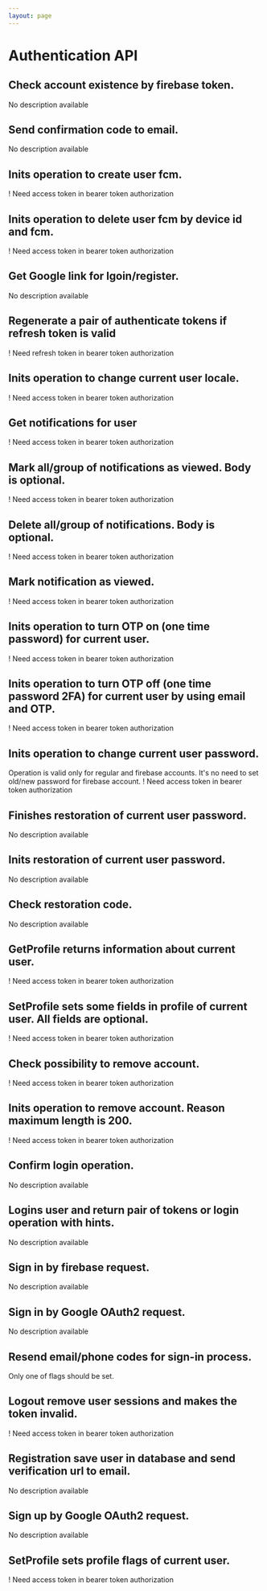 ```yaml
---
layout: page
---
```


# Authentication API

<InteractiveAuthenticationAPI />

## Check account existence by firebase token.
No description available

<InteractiveAuthenticationAPIEndpoint1 />

## Send confirmation code to email.
No description available

<InteractiveAuthenticationAPIEndpoint2 />

## Inits operation to create user fcm.
! Need access token in bearer token authorization

<InteractiveAuthenticationAPIEndpoint3 />

## Inits operation to delete user fcm by device id and fcm.
! Need access token in bearer token authorization

<InteractiveAuthenticationAPIEndpoint4 />

## Get Google link for lgoin/register.
No description available

<InteractiveAuthenticationAPIEndpoint5 />

## Regenerate a pair of authenticate tokens if refresh token is valid
! Need refresh token in bearer token authorization

<InteractiveAuthenticationAPIEndpoint6 />

## Inits operation to change current user locale.
! Need access token in bearer token authorization

<InteractiveAuthenticationAPIEndpoint7 />

## Get notifications for user
! Need access token in bearer token authorization

<InteractiveAuthenticationAPIEndpoint8 />

## Mark all/group of notifications as viewed. Body is optional.
! Need access token in bearer token authorization

<InteractiveAuthenticationAPIEndpoint9 />

## Delete all/group of notifications. Body is optional.
! Need access token in bearer token authorization

<InteractiveAuthenticationAPIEndpoint10 />

## Mark notification as viewed.
! Need access token in bearer token authorization

<InteractiveAuthenticationAPIEndpoint11 />

## Inits operation to turn OTP on (one time password) for current user.
! Need access token in bearer token authorization

<InteractiveAuthenticationAPIEndpoint12 />

## Inits operation to turn OTP off (one time password 2FA) for current user by using email and OTP.
! Need access token in bearer token authorization

<InteractiveAuthenticationAPIEndpoint13 />

## Inits operation to change current user password.
Operation is valid only for regular and firebase accounts.
It's no need to set old/new password for firebase account.
! Need access token in bearer token authorization

<InteractiveAuthenticationAPIEndpoint14 />

## Finishes restoration of current user password.
No description available

<InteractiveAuthenticationAPIEndpoint15 />

## Inits restoration of current user password.
No description available

<InteractiveAuthenticationAPIEndpoint16 />

## Check restoration code.
No description available

<InteractiveAuthenticationAPIEndpoint17 />

## GetProfile returns information about current user.
! Need access token in bearer token authorization

<InteractiveAuthenticationAPIEndpoint18 />

## SetProfile sets some fields in profile of current user. All fields are optional.
! Need access token in bearer token authorization

<InteractiveAuthenticationAPIEndpoint19 />

## Check possibility to remove account.
! Need access token in bearer token authorization

<InteractiveAuthenticationAPIEndpoint20 />

## Inits operation to remove account. Reason maximum length is 200.
! Need access token in bearer token authorization

<InteractiveAuthenticationAPIEndpoint21 />

## Confirm login operation.
No description available

<InteractiveAuthenticationAPIEndpoint22 />

## Logins user and return pair of tokens or login operation with hints.
No description available

<InteractiveAuthenticationAPIEndpoint23 />

## Sign in by firebase request.
No description available

<InteractiveAuthenticationAPIEndpoint24 />

## Sign in by Google OAuth2 request.
No description available

<InteractiveAuthenticationAPIEndpoint25 />

## Resend email/phone codes for sign-in process.
Only one of flags should be set.

<InteractiveAuthenticationAPIEndpoint26 />

## Logout remove user sessions and makes the token invalid.
! Need access token in bearer token authorization

<InteractiveAuthenticationAPIEndpoint27 />

## Registration save user in database and send verification url to email.
No description available

<InteractiveAuthenticationAPIEndpoint28 />

## Sign up by Google OAuth2 request.
No description available

<InteractiveAuthenticationAPIEndpoint29 />

## SetProfile sets profile flags of current user.
! Need access token in bearer token authorization

<InteractiveAuthenticationAPIEndpoint30 />

<script setup>
import InteractiveAuthenticationAPI from '../.vitepress/theme/components/InteractiveAuthenticationAPI.vue'
import InteractiveAuthenticationAPIEndpoint1 from '../.vitepress/theme/components/InteractiveAuthenticationAPIEndpoint1.vue'
import InteractiveAuthenticationAPIEndpoint2 from '../.vitepress/theme/components/InteractiveAuthenticationAPIEndpoint2.vue'
import InteractiveAuthenticationAPIEndpoint3 from '../.vitepress/theme/components/InteractiveAuthenticationAPIEndpoint3.vue'
import InteractiveAuthenticationAPIEndpoint4 from '../.vitepress/theme/components/InteractiveAuthenticationAPIEndpoint4.vue'
import InteractiveAuthenticationAPIEndpoint5 from '../.vitepress/theme/components/InteractiveAuthenticationAPIEndpoint5.vue'
import InteractiveAuthenticationAPIEndpoint6 from '../.vitepress/theme/components/InteractiveAuthenticationAPIEndpoint6.vue'
import InteractiveAuthenticationAPIEndpoint7 from '../.vitepress/theme/components/InteractiveAuthenticationAPIEndpoint7.vue'
import InteractiveAuthenticationAPIEndpoint8 from '../.vitepress/theme/components/InteractiveAuthenticationAPIEndpoint8.vue'
import InteractiveAuthenticationAPIEndpoint9 from '../.vitepress/theme/components/InteractiveAuthenticationAPIEndpoint9.vue'
import InteractiveAuthenticationAPIEndpoint10 from '../.vitepress/theme/components/InteractiveAuthenticationAPIEndpoint10.vue'
import InteractiveAuthenticationAPIEndpoint11 from '../.vitepress/theme/components/InteractiveAuthenticationAPIEndpoint11.vue'
import InteractiveAuthenticationAPIEndpoint12 from '../.vitepress/theme/components/InteractiveAuthenticationAPIEndpoint12.vue'
import InteractiveAuthenticationAPIEndpoint13 from '../.vitepress/theme/components/InteractiveAuthenticationAPIEndpoint13.vue'
import InteractiveAuthenticationAPIEndpoint14 from '../.vitepress/theme/components/InteractiveAuthenticationAPIEndpoint14.vue'
import InteractiveAuthenticationAPIEndpoint15 from '../.vitepress/theme/components/InteractiveAuthenticationAPIEndpoint15.vue'
import InteractiveAuthenticationAPIEndpoint16 from '../.vitepress/theme/components/InteractiveAuthenticationAPIEndpoint16.vue'
import InteractiveAuthenticationAPIEndpoint17 from '../.vitepress/theme/components/InteractiveAuthenticationAPIEndpoint17.vue'
import InteractiveAuthenticationAPIEndpoint18 from '../.vitepress/theme/components/InteractiveAuthenticationAPIEndpoint18.vue'
import InteractiveAuthenticationAPIEndpoint19 from '../.vitepress/theme/components/InteractiveAuthenticationAPIEndpoint19.vue'
import InteractiveAuthenticationAPIEndpoint20 from '../.vitepress/theme/components/InteractiveAuthenticationAPIEndpoint20.vue'
import InteractiveAuthenticationAPIEndpoint21 from '../.vitepress/theme/components/InteractiveAuthenticationAPIEndpoint21.vue'
import InteractiveAuthenticationAPIEndpoint22 from '../.vitepress/theme/components/InteractiveAuthenticationAPIEndpoint22.vue'
import InteractiveAuthenticationAPIEndpoint23 from '../.vitepress/theme/components/InteractiveAuthenticationAPIEndpoint23.vue'
import InteractiveAuthenticationAPIEndpoint24 from '../.vitepress/theme/components/InteractiveAuthenticationAPIEndpoint24.vue'
import InteractiveAuthenticationAPIEndpoint25 from '../.vitepress/theme/components/InteractiveAuthenticationAPIEndpoint25.vue'
import InteractiveAuthenticationAPIEndpoint26 from '../.vitepress/theme/components/InteractiveAuthenticationAPIEndpoint26.vue'
import InteractiveAuthenticationAPIEndpoint27 from '../.vitepress/theme/components/InteractiveAuthenticationAPIEndpoint27.vue'
import InteractiveAuthenticationAPIEndpoint28 from '../.vitepress/theme/components/InteractiveAuthenticationAPIEndpoint28.vue'
import InteractiveAuthenticationAPIEndpoint29 from '../.vitepress/theme/components/InteractiveAuthenticationAPIEndpoint29.vue'
import InteractiveAuthenticationAPIEndpoint30 from '../.vitepress/theme/components/InteractiveAuthenticationAPIEndpoint30.vue'
import SimpleOutline from '../.vitepress/theme/components/SimpleOutline.vue'
</script>

<SimpleOutline :items="[
  { text: 'Check account existence by firebase token.', anchor: '#check-account-existence-by-firebase-token' },
  { text: 'Send confirmation code to email.', anchor: '#send-confirmation-code-to-email' },
  { text: 'Inits operation to create user fcm.', anchor: '#inits-operation-to-create-user-fcm' },
  { text: 'Inits operation to delete user fcm by device id and fcm.', anchor: '#inits-operation-to-delete-user-fcm-by-device-id-and-fcm' },
  { text: 'Get Google link for lgoin/register.', anchor: '#get-google-link-for-lgoinregister' },
  { text: 'Regenerate a pair of authenticate tokens if refresh token is valid', anchor: '#regenerate-a-pair-of-authenticate-tokens-if-refresh-token-is-valid' },
  { text: 'Inits operation to change current user locale.', anchor: '#inits-operation-to-change-current-user-locale' },
  { text: 'Get notifications for user', anchor: '#get-notifications-for-user' },
  { text: 'Mark all/group of notifications as viewed. Body is optional.', anchor: '#mark-allgroup-of-notifications-as-viewed-body-is-optional' },
  { text: 'Delete all/group of notifications. Body is optional.', anchor: '#delete-allgroup-of-notifications-body-is-optional' },
  { text: 'Mark notification as viewed.', anchor: '#mark-notification-as-viewed' },
  { text: 'Inits operation to turn OTP on (one time password) for current user.', anchor: '#inits-operation-to-turn-otp-on-one-time-password-for-current-user' },
  { text: 'Inits operation to turn OTP off (one time password 2FA) for current user by using email and OTP.', anchor: '#inits-operation-to-turn-otp-off-one-time-password-2fa-for-current-user-by-using-email-and-otp' },
  { text: 'Inits operation to change current user password. Operation is valid only for regular and firebase accounts. It\'s no need to set old/new password for firebase account.', anchor: '#inits-operation-to-change-current-user-password-operation-is-valid-only-for-regular-and-firebase-accounts-its-no-need-to-set-oldnew-password-for-firebase-account' },
  { text: 'Finishes restoration of current user password.', anchor: '#finishes-restoration-of-current-user-password' },
  { text: 'Inits restoration of current user password.', anchor: '#inits-restoration-of-current-user-password' },
  { text: 'Check restoration code.', anchor: '#check-restoration-code' },
  { text: 'GetProfile returns information about current user.', anchor: '#getprofile-returns-information-about-current-user' },
  { text: 'SetProfile sets some fields in profile of current user. All fields are optional.', anchor: '#setprofile-sets-some-fields-in-profile-of-current-user-all-fields-are-optional' },
  { text: 'Check possibility to remove account.', anchor: '#check-possibility-to-remove-account' },
  { text: 'Inits operation to remove account. Reason maximum length is 200.', anchor: '#inits-operation-to-remove-account-reason-maximum-length-is-200' },
  { text: 'Confirm login operation.', anchor: '#confirm-login-operation' },
  { text: 'Logins user and return pair of tokens or login operation with hints.', anchor: '#logins-user-and-return-pair-of-tokens-or-login-operation-with-hints' },
  { text: 'Sign in by firebase request.', anchor: '#sign-in-by-firebase-request' },
  { text: 'Sign in by Google OAuth2 request.', anchor: '#sign-in-by-google-oauth2-request' },
  { text: 'Resend email/phone codes for sign-in process.', anchor: '#resend-emailphone-codes-for-signin-process' },
  { text: 'Logout remove user sessions and makes the token invalid.', anchor: '#logout-remove-user-sessions-and-makes-the-token-invalid' },
  { text: 'Registration save user in database and send verification url to email.', anchor: '#registration-save-user-in-database-and-send-verification-url-to-email' },
  { text: 'Sign up by Google OAuth2 request.', anchor: '#sign-up-by-google-oauth2-request' },
  { text: 'SetProfile sets profile flags of current user.', anchor: '#setprofile-sets-profile-flags-of-current-user' }
]" />
